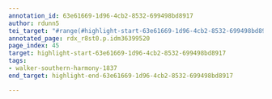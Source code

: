 ```yaml
---
annotation_id: 63e61669-1d96-4cb2-8532-699498bd8917
author: rdunn5
tei_target: "#range(#highlight-start-63e61669-1d96-4cb2-8532-699498bd8917, #highlight-end-63e61669-1d96-4cb2-8532-699498bd8917)"
annotated_page: rdx_r8st0.p.idm36399520
page_index: 45
target: highlight-start-63e61669-1d96-4cb2-8532-699498bd8917
tags:
- walker-southern-harmony-1837
end_target: highlight-end-63e61669-1d96-4cb2-8532-699498bd8917

---
```


